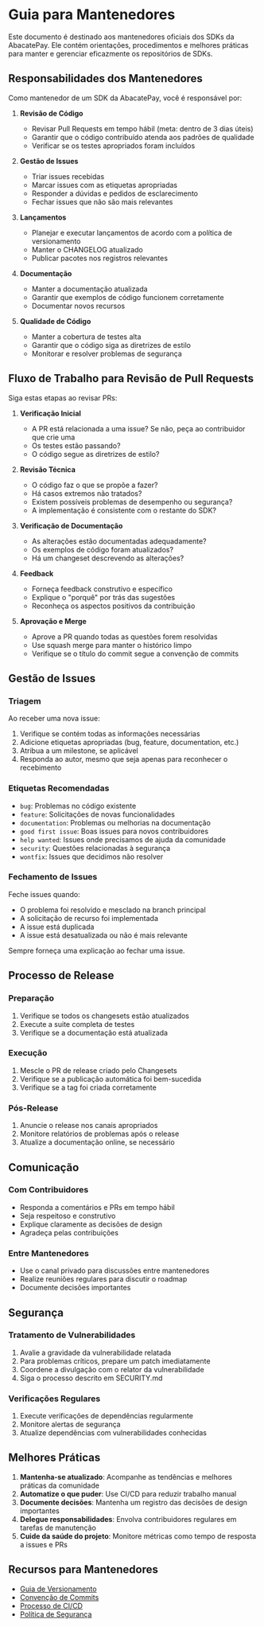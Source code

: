 # Guia para Mantenedores

Este documento é destinado aos mantenedores oficiais dos SDKs da AbacatePay. Ele contém orientações, procedimentos e melhores práticas para manter e gerenciar eficazmente os repositórios de SDKs.

## Responsabilidades dos Mantenedores

Como mantenedor de um SDK da AbacatePay, você é responsável por:

1. **Revisão de Código**
   - Revisar Pull Requests em tempo hábil (meta: dentro de 3 dias úteis)
   - Garantir que o código contribuído atenda aos padrões de qualidade
   - Verificar se os testes apropriados foram incluídos

2. **Gestão de Issues**
   - Triar issues recebidas
   - Marcar issues com as etiquetas apropriadas
   - Responder a dúvidas e pedidos de esclarecimento
   - Fechar issues que não são mais relevantes

3. **Lançamentos**
   - Planejar e executar lançamentos de acordo com a política de versionamento
   - Manter o CHANGELOG atualizado
   - Publicar pacotes nos registros relevantes

4. **Documentação**
   - Manter a documentação atualizada
   - Garantir que exemplos de código funcionem corretamente
   - Documentar novos recursos

5. **Qualidade de Código**
   - Manter a cobertura de testes alta
   - Garantir que o código siga as diretrizes de estilo
   - Monitorar e resolver problemas de segurança

## Fluxo de Trabalho para Revisão de Pull Requests

Siga estas etapas ao revisar PRs:

1. **Verificação Inicial**
   - A PR está relacionada a uma issue? Se não, peça ao contribuidor que crie uma
   - Os testes estão passando?
   - O código segue as diretrizes de estilo?

2. **Revisão Técnica**
   - O código faz o que se propõe a fazer?
   - Há casos extremos não tratados?
   - Existem possíveis problemas de desempenho ou segurança?
   - A implementação é consistente com o restante do SDK?

3. **Verificação de Documentação**
   - As alterações estão documentadas adequadamente?
   - Os exemplos de código foram atualizados?
   - Há um changeset descrevendo as alterações?

4. **Feedback**
   - Forneça feedback construtivo e específico
   - Explique o "porquê" por trás das sugestões
   - Reconheça os aspectos positivos da contribuição

5. **Aprovação e Merge**
   - Aprove a PR quando todas as questões forem resolvidas
   - Use squash merge para manter o histórico limpo
   - Verifique se o título do commit segue a convenção de commits

## Gestão de Issues

### Triagem

Ao receber uma nova issue:

1. Verifique se contém todas as informações necessárias
2. Adicione etiquetas apropriadas (bug, feature, documentation, etc.)
3. Atribua a um milestone, se aplicável
4. Responda ao autor, mesmo que seja apenas para reconhecer o recebimento

### Etiquetas Recomendadas

- `bug`: Problemas no código existente
- `feature`: Solicitações de novas funcionalidades
- `documentation`: Problemas ou melhorias na documentação
- `good first issue`: Boas issues para novos contribuidores
- `help wanted`: Issues onde precisamos de ajuda da comunidade
- `security`: Questões relacionadas à segurança
- `wontfix`: Issues que decidimos não resolver

### Fechamento de Issues

Feche issues quando:

- O problema foi resolvido e mesclado na branch principal
- A solicitação de recurso foi implementada
- A issue está duplicada
- A issue está desatualizada ou não é mais relevante

Sempre forneça uma explicação ao fechar uma issue.

## Processo de Release

### Preparação

1. Verifique se todos os changesets estão atualizados
2. Execute a suite completa de testes
3. Verifique se a documentação está atualizada

### Execução

1. Mescle o PR de release criado pelo Changesets
2. Verifique se a publicação automática foi bem-sucedida
3. Verifique se a tag foi criada corretamente

### Pós-Release

1. Anuncie o release nos canais apropriados
2. Monitore relatórios de problemas após o release
3. Atualize a documentação online, se necessário

## Comunicação

### Com Contribuidores

- Responda a comentários e PRs em tempo hábil
- Seja respeitoso e construtivo
- Explique claramente as decisões de design
- Agradeça pelas contribuições

### Entre Mantenedores

- Use o canal privado para discussões entre mantenedores
- Realize reuniões regulares para discutir o roadmap
- Documente decisões importantes

## Segurança

### Tratamento de Vulnerabilidades

1. Avalie a gravidade da vulnerabilidade relatada
2. Para problemas críticos, prepare um patch imediatamente
3. Coordene a divulgação com o relator da vulnerabilidade
4. Siga o processo descrito em SECURITY.md

### Verificações Regulares

1. Execute verificações de dependências regularmente
2. Monitore alertas de segurança
3. Atualize dependências com vulnerabilidades conhecidas

## Melhores Práticas

1. **Mantenha-se atualizado**: Acompanhe as tendências e melhores práticas da comunidade
2. **Automatize o que puder**: Use CI/CD para reduzir trabalho manual
3. **Documente decisões**: Mantenha um registro das decisões de design importantes
4. **Delegue responsabilidades**: Envolva contribuidores regulares em tarefas de manutenção
5. **Cuide da saúde do projeto**: Monitore métricas como tempo de resposta a issues e PRs

## Recursos para Mantenedores

- [Guia de Versionamento](VERSIONING.md)
- [Convenção de Commits](COMMIT_CONVENTION.md)
- [Processo de CI/CD](CI_CD.md)
- [Política de Segurança](SECURITY.md)